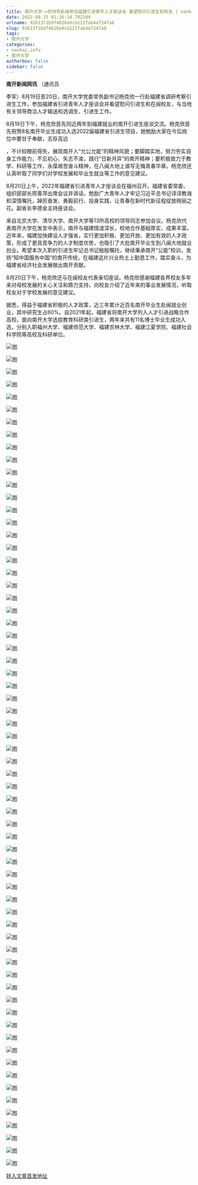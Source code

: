 ```yaml
---
title: 南开大学->校领导赴闽参加福建引进青年人才座谈会 看望慰问引进生和校友 | nankai.info
date: 2022-08-25 01:26:34.702209
urlname: 92613f1bdf4620a9cb121fab4e7247a8
slug: 92613f1bdf4620a9cb121fab4e7247a8
tags: 
- 南开大学
categories:
- nankai.info
- 南开大学
authorbox: false
sidebar: false
---
```

**南开新闻网讯** （通讯员

李军）8月19日至20日，南开大学党委常务副书记杨克欣一行赴福建省调研考察引进生工作，参加福建省引进青年人才座谈会并看望慰问引进生和在闽校友，与当地有关领导商洽人才输送和选调生、引进生工作。

8月19日下午，杨克欣首先同近两年到福建就业的南开引进生座谈交流。杨克欣首先祝贺8名南开毕业生成功入选2022届福建省引进生项目，她勉励大家在今后岗位中要甘于奉献，志存高远
<!--more-->
，不计较眼前得失，展现南开人“允公允能”的精神风貌；要脚踏实地，努力夯实自身工作能力，不忘初心、矢志不渝，践行“日新月异”的南开精神；要积极致力于教学、科研等工作，永葆艰苦奋斗精神，在八闽大地上谱写无悔青春华章。杨克欣还认真听取了同学们对学校发展和毕业生就业等工作的意见建议。

8月20日上午，2022年福建省引进青年人才座谈会在福州召开。福建省委常委、组织部部长邢善萍出席会议并讲话，勉励广大青年人才牢记习近平总书记谆谆教诲和深情嘱托，踔厉奋发、勇毅前行、投身实践，让青春在新时代新征程绽放绚丽之花。副省长李德金主持座谈会。

来自北京大学、清华大学、南开大学等13所高校的领导同志参加会议。杨克欣代表南开大学在发言中表示，南开与福建情谊深长，校地合作基础厚实、成果丰富。近年来，福建加快建设人才强省，实行更加积极、更加开放、更加有效的人才政策，形成了更具竞争力的人才制度优势，也吸引了大批南开毕业生到八闽大地就业创业。希望本次入职的引进生牢记总书记殷殷嘱托，继续秉承南开“公能”校训，发扬“知中国服务中国”的南开传统，在福建这片兴业热土上勤恳工作，踏实奋斗，为福建省经济社会发展做出南开贡献。

8月20日下午，杨克欣还与在闽校友代表亲切座谈。杨克欣感谢福建各界校友多年来对母校发展的关心关注和鼎力支持，向校友介绍了近年来的事业发展情况，听取校友对于学校发展的意见建议。

据悉，得益于福建省积极的人才政策，近三年累计近百名南开毕业生赴闽就业创业，其中研究生占60%。自2021年起，福建省将南开大学列入人才引进战略合作高校，面向南开大学选拔教育科研类引进生，两年来共有11名博士毕业生成功入选，分别入职福州大学、福建师范大学、福建农林大学、福建江夏学院、福建社会科学院等高校及科研单位。

![图](http://news.nankai.edu.cn/ywsd/system/2022/08/23/g)

![图](http://news.nankai.edu.cn/ywsd/system/2022/08/23/p)

![图](http://news.nankai.edu.cn/ywsd/system/2022/08/23/j)

![图](http://news.nankai.edu.cn/ywsd/system/2022/08/23/)

![图](http://news.nankai.edu.cn/ywsd/system/2022/08/23/b)

![图](http://news.nankai.edu.cn/ywsd/system/2022/08/23/9)

![图](http://news.nankai.edu.cn/ywsd/system/2022/08/23/9)

![图](http://news.nankai.edu.cn/ywsd/system/2022/08/23/b)

![图](http://news.nankai.edu.cn/ywsd/system/2022/08/23/2)

![图](http://news.nankai.edu.cn/ywsd/system/2022/08/23/d)

![图](http://news.nankai.edu.cn/ywsd/system/2022/08/23/3)

![图](http://news.nankai.edu.cn/ywsd/system/2022/08/23/b)

![图](http://news.nankai.edu.cn/ywsd/system/2022/08/23/_)

![图](http://news.nankai.edu.cn/ywsd/system/2022/08/23/1)

![图](http://news.nankai.edu.cn/ywsd/system/2022/08/23/0)

![图](http://news.nankai.edu.cn/ywsd/system/2022/08/23/4)

![图](http://news.nankai.edu.cn/ywsd/system/2022/08/23/7)

![图](http://news.nankai.edu.cn/ywsd/system/2022/08/23/4)

![图](http://news.nankai.edu.cn/ywsd/system/2022/08/23/0)

![图](http://news.nankai.edu.cn/ywsd/system/2022/08/23/0)

![图](http://news.nankai.edu.cn/ywsd/system/2022/08/23/0)

![图](http://news.nankai.edu.cn/ywsd/system/2022/08/23/3)

![图](http://news.nankai.edu.cn/ywsd/system/2022/08/23/0)

![图](http://news.nankai.edu.cn/ywsd/system/2022/08/23/0)

![图](http://news.nankai.edu.cn/)

![图](http://news.nankai.edu.cn/ywsd/system/2022/08/23/4)

![图](http://news.nankai.edu.cn/ywsd/system/2022/08/23/7)

![图](http://news.nankai.edu.cn/ywsd/system/2022/08/23/4)

![图](http://news.nankai.edu.cn/)

![图](http://news.nankai.edu.cn/ywsd/system/2022/08/23/0)

![图](http://news.nankai.edu.cn/ywsd/system/2022/08/23/0)

![图](http://news.nankai.edu.cn/ywsd/system/2022/08/23/0)

![图](http://news.nankai.edu.cn/)

![图](http://news.nankai.edu.cn/ywsd/system/2022/08/23/3)

![图](http://news.nankai.edu.cn/ywsd/system/2022/08/23/0)

![图](http://news.nankai.edu.cn/ywsd/system/2022/08/23/0)

![图](http://news.nankai.edu.cn/)

![图](http://news.nankai.edu.cn/ywsd/system/2022/08/23/c)

![图](http://news.nankai.edu.cn/ywsd/system/2022/08/23/i)

![图](http://news.nankai.edu.cn/ywsd/system/2022/08/23/p)

![图](http://news.nankai.edu.cn/)

![图](http://news.nankai.edu.cn/ywsd/system/2022/08/23/n)

![图](http://news.nankai.edu.cn/ywsd/system/2022/08/23/c)

![图](http://news.nankai.edu.cn/ywsd/system/2022/08/23/)

![图](http://news.nankai.edu.cn/ywsd/system/2022/08/23/u)

![图](http://news.nankai.edu.cn/ywsd/system/2022/08/23/d)

![图](http://news.nankai.edu.cn/ywsd/system/2022/08/23/e)

![图](http://news.nankai.edu.cn/ywsd/system/2022/08/23/)

![图](http://news.nankai.edu.cn/ywsd/system/2022/08/23/i)

![图](http://news.nankai.edu.cn/ywsd/system/2022/08/23/a)

![图](http://news.nankai.edu.cn/ywsd/system/2022/08/23/k)

![图](http://news.nankai.edu.cn/ywsd/system/2022/08/23/n)

![图](http://news.nankai.edu.cn/ywsd/system/2022/08/23/a)

![图](http://news.nankai.edu.cn/ywsd/system/2022/08/23/n)

![图](http://news.nankai.edu.cn/ywsd/system/2022/08/23/)

![图](http://news.nankai.edu.cn/ywsd/system/2022/08/23/s)

![图](http://news.nankai.edu.cn/ywsd/system/2022/08/23/w)

![图](http://news.nankai.edu.cn/ywsd/system/2022/08/23/e)

![图](http://news.nankai.edu.cn/ywsd/system/2022/08/23/n)

![图](http://news.nankai.edu.cn/)

![图](http://news.nankai.edu.cn/)

![图](http://news.nankai.edu.cn/ywsd/system/2022/08/23/:)

![图](http://news.nankai.edu.cn/ywsd/system/2022/08/23/p)

![图](http://news.nankai.edu.cn/ywsd/system/2022/08/23/t)

![图](http://news.nankai.edu.cn/ywsd/system/2022/08/23/t)

![图](http://news.nankai.edu.cn/ywsd/system/2022/08/23/h)

[转入文章首发地址](http://news.nankai.edu.cn/ywsd/system/2022/08/23/030052488.shtml)